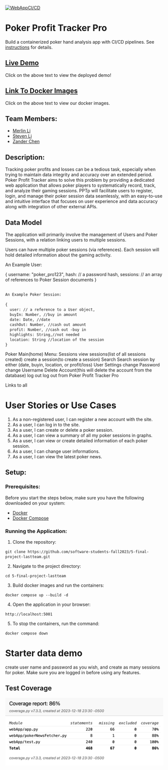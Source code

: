 [![WebAppCI/CD](https://github.com/software-students-fall2023/5-final-project-lastteam/actions/workflows/web-app.yml/badge.svg?branch=main)](https://github.com/software-students-fall2023/5-final-project-lastteam/actions/workflows/web-app.yml)

# Poker Profit Tracker Pro

Build a containerized poker hand analysis app with CI/CD pipelines. See [instructions](./instructions.md) for details.

## [Live Demo](http://159.203.68.77:5001/)

Click on the above text to view the deployed demo!


## [Link To Docker Images](https://hub.docker.com/repository/docker/wwxihan/pocker-app/general)

Click on the above text to view our docker images.


## Team Members:

- [Merlin Li](https://github.com/wwxihan2)
- [Steven Li](https://github.com/stevenkhl446)
- [Zander Chen](https://github.com/ccczy-czy)

## Description:

Tracking poker profits and losses can be a tedious task, especially when trying to maintain data integrity and accuracy over an extended period. Poker Profit Tracker aims to solve this problem by providing a dedicated web application that allows poker players to systematically record, track, and analyze their gaming sessions. PPTp will facilitate users to register, login, and manage their poker session data seamlessly, with an easy-to-use and intuitive interface that focuses on user experience and data accuracy along with integration of other external APIs.

## Data Model

The application will primarily involve the management of Users and Poker Sessions, with a relation linking users to multiple sessions.

Users can have multiple poker sessions (via references).
Each session will hold detailed information about the gaming activity.

An Example User:

{
username: "poker_pro123",
hash: // a password hash,
sessions: // an array of references to Poker Session documents
}

```

An Example Poker Session:

{
  user: // a reference to a User object,
  buyIn: Number, //buy in amount
  date: Date, //date
  cashOut: Number, //cash out amount
  profit: Number, //cash out -buy in
  highlights: String,//not needed
  location: String //location of the session
}

```

Poker Main(home)
Menu: Sessions
view sessions(list of all sessions created)
create a session(to create a session)
Search
Search session by either (date, buyin, location, or profit/loss)
User Settings
change Password
change Username
Delete Account(this will delete the account from the database)
log out
log out from Poker Profit Tracker Pro

Links to all

# User Stories or Use Cases

1. As a non-registered user, I can register a new account with the site.
2. As a user, I can log in to the site.
3. As a user, I can create or delete a poker session.
4. As a user, I can view a summary of all my poker sessions in graphs.
5. As a user, I can view or create detailed information of each poker session.
6. As a user, I can change user informations.
7. As a user, I can view the latest poker news.

## Setup:

### Prerequisites:

Before you start the steps below, make sure you have the following downloaded on your system:

- [Docker](https://docs.docker.com/get-docker/)
- [Docker Compose](https://docs.docker.com/compose/install/)

### Running the Application:

1. Clone the repository:

```
git clone https://github.com/software-students-fall2023/5-final-project-lastteam.git
```

2. Navigate to the project directory:

```
cd 5-final-project-lastteam
```

3. Build docker images and run the containers:

```
docker compose up --build -d
```

4. Open the application in your browser:

```
http://localhost:5001
```

5. To stop the containers, run the command:

```
docker compose down
```

# Starter data demo

create user name and password as you wish, and create as many sessions for poker. Make sure you are logged in before using any features.

## Test Coverage
![](coverage.png)
